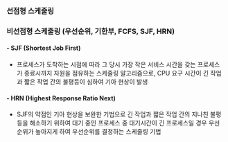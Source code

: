 ### 선점형 스케줄링

### 비선점형 스케줄링 (우선순위, 기한부, FCFS, SJF, HRN)
#### - SJF (Shortest Job First)
 - 프로세스가 도착하는 시점에 따라 그 당시 가장 작은 서비스 시간을 갖는 프로세스가 종료시까지 자원을 점유하는 스케줄링 알고리즘으로, CPU 요구 시간이 긴 작업과 짧은 작업 간의 불평등이 심하여 기아 현상이 발생
#### - HRN (Highest Response Ratio Next)
 - SJF의 약점인 기아 현상을 보완한 기법으로 긴 작업과 짧은 작업 간의 지나친 불평등을 해소하기 위하여 대기 중인 프로세스 중 대기시간이 긴 프로세스일 경우 우선순위가 높아지게 하여 우선순위를 결정하는 스케줄링 기법
 
